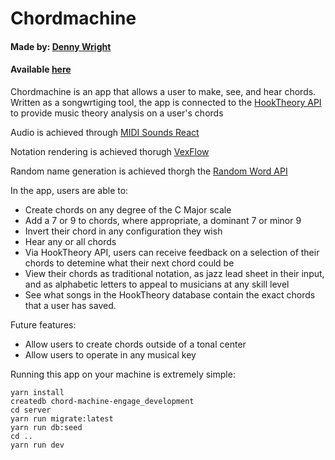 # Chordmachine
#### Made by: [Denny Wright](https://github.com/DWright89)
#### Available [here](https://chordmachine.herokuapp.com/)

Chordmachine is an app that allows a user to make, see, and hear chords.
Written as a songwrtiging tool, the app is connected to the [HookTheory API](https://www.hooktheory.com/api/trends/docs) to provide music theory analysis on a user's chords

Audio is achieved through [MIDI Sounds React](https://github.com/surikov/midi-sounds-react)

Notation rendering is achieved thorugh [VexFlow](https://www.vexflow.com/)

Random name generation is achieved thorgh the [Random Word API](http://random-word-api.herokuapp.com/home)

In the app, users are able to:
- Create chords on any degree of the C Major scale
- Add a 7 or 9 to chords, where appropriate, a dominant 7 or minor 9
- Invert their chord in any configuration they wish
- Hear any or all chords
- Via HookTheory API, users can receive feedback on a selection of their chords to detemine what their next chord could be
- View their chords as traditional notation, as jazz lead sheet in their input, and as alphabetic letters to appeal to musicians at any skill level
- See what songs in the HookTheory database contain the exact chords that a user has saved.

Future features:
- Allow users to create chords outside of a tonal center
- Allow users to operate in any musical key


Running this app on your machine is extremely simple:
```
yarn install
createdb chord-machine-engage_development
cd server
yarn run migrate:latest
yarn run db:seed
cd ..
yarn run dev 
```